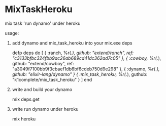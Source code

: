 # MixTaskHeroku

mix task 'run dynamo' under heroku

usage: 

1. add dynamo and mix_task_heroku into your mix.exe deps


    defp deps do
      [ { :ranch, %r(.*), github: "extend/ranch", ref: "c3133bfbc324fbb9ac26ab689cd41dc362ad7c05" },
        { :cowboy, %r(.*), github: "extend/cowboy", ref: "a3049f7100bb9f3cbaef1db6bf6cdeb750d9e298" },
        { :dynamo, %r(.*), github: "elixir-lang/dynamo" } 
        { :mix_task_heroku, %r(.*), guthub: "k1complete/mix_task_heroku" } ]
    end

2. write and build your dynamo

    mix deps.get

3. write run dynamo under heroku 
  
    mix heroku
